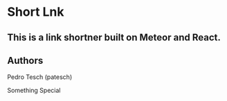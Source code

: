 # Short Lnk

## This is a link shortner built on Meteor and React.

## Authors

Pedro Tesch (patesch)

Something Special
